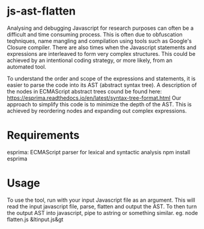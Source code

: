 # js-ast-flatten
Analysing and debugging Javascript for research purposes can often be a difficult and time consuming process.
This is often due to obfuscation teqhniques, name mangling and compilation using tools such as Google's Closure compiler.
There are also times when the Javascript statements and expressions are interleaved to form very complex structures.
This could be achieved by an intentional coding strategy, or more likely, from an automated tool.

To understand the order and scope of the expressions and statements, it is easier to parse the code into its AST (abstract syntax tree).
A description of the nodes in ECMAScript abstract trees cound be found here: https://esprima.readthedocs.io/en/latest/syntax-tree-format.html
Our approach to simplify this code is to minimize the depth of the AST.
This is achieved by reordering nodes and expanding out complex expressions.

# Requirements
esprima: ECMAScript parser for lexical and syntactic analysis
npm install esprima

# Usage
To use the tool, run with your input Javascript file as an argument.
This will read the input javascript file, parse, flatten and output the AST.
To then turn the output AST into javascript, pipe to astring or something similar.
eg. node flatten.js &ltinput.js&gt
